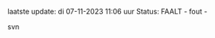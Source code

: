 laatste update: 
di 07-11-2023 11:06   uur 
Status: FAALT - fout - 
<div class="service R">svn</div>